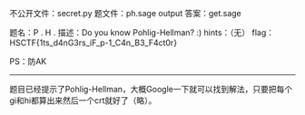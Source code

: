 不公开文件：secret.py
题文件：ph.sage output
答案：get.sage

题名：P . H .
描述：Do you know Pohlig-Hellman? :)
hints：（无）
flag：HSCTF{1ts_d4nG3rs_iF_p-1_C4n_B3_F4ct0r}

PS：防AK

---

题目已经提示了Pohlig-Hellman，大概Google一下就可以找到解法，只要把每个gi和hi都算出来然后一个crt就好了（略）。


